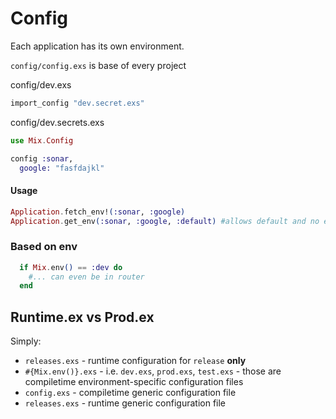 # Config

Each application has its own environment. 

`config/config.exs`  is base of every project 

config/dev.exs

```elixir
import_config "dev.secret.exs"
```

config/dev.secrets.exs

```elixir
use Mix.Config

config :sonar,
  google: "fasfdajkl"
```

#### Usage

```elixir
Application.fetch_env!(:sonar, :google)
Application.get_env(:sonar, :google, :default) #allows default and no error if key doesn't exist
```

### Based on env

```elixir
  if Mix.env() == :dev do
    #... can even be in router
  end
```

## Runtime.ex vs Prod.ex

Simply:

- `releases.exs` - runtime configuration for `release` **only**
- `#{Mix.env()}.exs` - i.e. `dev.exs`, `prod.exs`, `test.exs` - those are compiletime environment-specific configuration files
- `config.exs` - compiletime generic configuration file
- `releases.exs` - runtime generic configuration file
